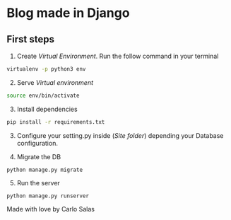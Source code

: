# Blog made in Django
## First steps

1. Create *Virtual Environment*. Run the follow command in your terminal
```bash
virtualenv -p python3 env
```

2. Serve _Virtual environment_
```bash
source env/bin/activate
```

3. Install dependencies
```bash
pip install -r requirements.txt
```

3. Configure your setting.py inside (_Site folder_)  depending your Database configuration.


4. Migrate the DB
```
python manage.py migrate
```

5. Run the server
```
python manage.py runserver
```

Made with love by Carlo Salas